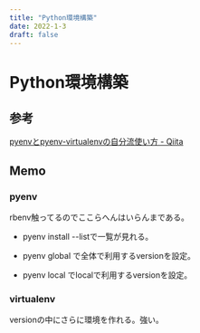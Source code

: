 ```yaml
---
title: "Python環境構築"
date: 2022-1-3
draft: false
---
```

# Python環境構築



## 参考



[pyenvとpyenv-virtualenvの自分流使い方 - Qiita](https://qiita.com/ksato9700/items/5d9eba10fe6b8e064178)



## Memo



### pyenv



rbenv触ってるのでここらへんはいらんまである。



* pyenv install --listで一覧が見れる。



* pyenv global <version>で全体で利用するversionを設定。



* pyenv local <version>でlocalで利用するversionを設定。



### virtualenv



versionの中にさらに環境を作れる。強い。
